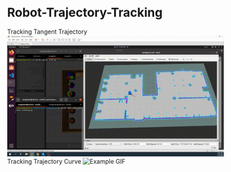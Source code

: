 # Robot-Trajectory-Tracking
Tracking Tangent Trajectory
![Example GIF](PID.gif)
Tracking Trajectory Curve
![Example GIF](TrackingHermiteCurves.gif)


